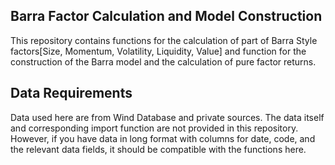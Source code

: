 ## Barra Factor Calculation and Model Construction
This repository contains functions for the calculation of part of Barra Style factors[Size, Momentum, Volatility, Liquidity, Value] and function for the construction of the Barra model and the calculation of pure factor returns.

## Data Requirements
Data used here are from Wind Database and private sources. The data itself and corresponding import function are not provided in this repository. However, if you have data in long format with columns for date, code, and the relevant data fields, it should be compatible with the functions here.
